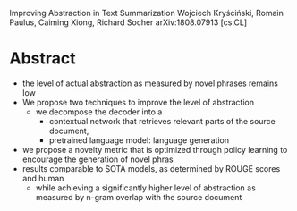 Improving Abstraction in Text Summarization
Wojciech Kryściński, Romain Paulus, Caiming Xiong, Richard Socher
arXiv:1808.07913 [cs.CL]

# Abstract

* the level of actual abstraction as measured by novel phrases remains low
* We propose two techniques to improve the level of abstraction
  * we decompose the decoder into a
    * contextual network that retrieves relevant parts of the source document,
    * pretrained language model: language generation
* we propose a novelty metric that is 
  optimized through policy learning to encourage the generation of novel phras
* results comparable to SOTA models, as determined by ROUGE scores and human
  * while achieving a significantly higher level of abstraction
    as measured by n-gram overlap with the source document
